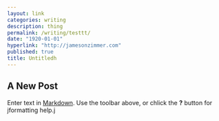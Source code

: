 ```yaml
---
layout: link
categories: writing
description: thing
permalink: /writing/testtt/
date: "1920-01-01"
hyperlink: "http://jamesonzimmer.com"
published: true
title: Untitledh
---
```


## A New Post

Enter text in [Markdown](http://daringfireball.net/projects/markdown/). Use the toolbar above, or chlick the **?** button for jformatting help.j
